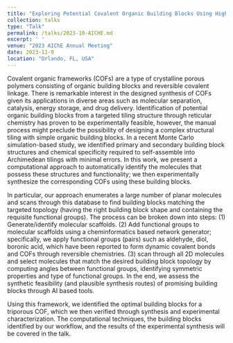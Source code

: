 ```yaml
---
title: "Exploring Potential Covalent Organic Building Blocks Using High-Throughput Molecular Screening Framework"
collection: talks
type: "Talk"
permalink: /talks/2023-10-AICHE.md
excerpt: ' '
venue: "2023 AIChE Annual Meeting"
date: 2023-11-9
location: "Orlando, FL, USA"
---
```


Covalent organic frameworks (COFs) are a type of crystalline porous polymers consisting of organic building blocks and reversible covalent linkage. There is remarkable interest in the designed synthesis of COFs given its applications in diverse areas such as molecular separation, catalysis, energy storage, and drug delivery. Identification of potential organic building blocks from a targeted tiling structure through reticular chemistry has proven to be experimentally feasible, however, the manual process might preclude the possibility of designing a complex structural tiling with simple organic building blocks.
In a recent Monte Carlo simulation-based study, we identified primary and secondary building block structures and chemical specificity required to self-assemble into Archimedean tilings with minimal errors. In this work, we present a computational approach to automatically identify the molecules that possess these structures and functionality; we then experimentally synthesize the corresponding COFs using these building blocks.


In particular, our approach enumerates a large number of planar molecules and scans through this database to find building blocks matching the targeted topology (having the right building block shape and containing the requisite functional groups). The process can be broken down into steps: (1) Generate/identify molecular scaffolds. (2) Add functional groups to molecular scaffolds using a cheminformatics based network generator; specifically, we apply functional groups (pairs) such as aldehyde, diol, boronic acid, which have been reported to form dynamic covalent bonds and COFs through reversible chemistries. (3) scan through all 2D molecules and select molecules that match the desired building block topology by computing angles between functional groups, identifying symmetric properties and type of functional groups. In the end, we assess the synthetic feasibility (and plausible synthesis routes) of promising building blocks through AI based tools.

Using this framework, we identified the optimal building blocks for a triporous COF, which we then verified through synthesis and experimental characterization. The computational techniques, the building blocks identified by our workflow, and the results of the experimental synthesis will be covered in the talk.
